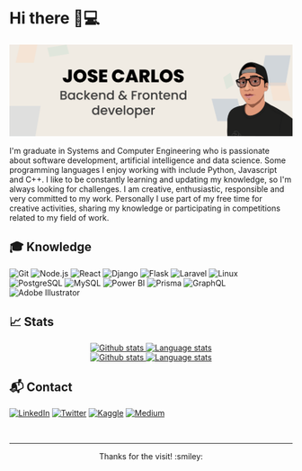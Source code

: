 # Hi there 👋:computer:

![Banner](https://github.com/jcarlos5/jcarlos5/blob/main/Banner.png?raw=true)

I'm graduate in Systems and Computer Engineering who is passionate about software development, artificial intelligence and data science. Some programming languages I enjoy working with include Python, Javascript and C++.
I like to be constantly learning and updating my knowledge, so I'm always looking for challenges. I am creative, enthusiastic, responsible and very committed to my work. Personally I use part of my free time for creative activities, sharing my knowledge or participating in competitions related to my field of work.

## :mortar_board: Knowledge
![Git](https://camo.githubusercontent.com/e56fabf10c6279837b862f53dab44e7a4afedbb2ee9b4c91881e5d22e6f379e9/68747470733a2f2f696d672e736869656c64732e696f2f62616467652f4769742d4630353033322e7376673f7374796c653d666f722d7468652d6261646765266c6f676f3d476974266c6f676f436f6c6f723d7768697465) 
![Node.js](https://camo.githubusercontent.com/989317bcbebdcab452e67c1de9e1cb64a48cf3124a6c596ab05d3158c45bc63a/68747470733a2f2f696d672e736869656c64732e696f2f62616467652f4e6f64652e6a732d3333393933332e7376673f7374796c653d666f722d7468652d6261646765266c6f676f3d6e6f6465646f746a73266c6f676f436f6c6f723d7768697465)
![React](https://camo.githubusercontent.com/e8b5c0e7655da40f744e9ab9e1299a7162f415c1b98d57c21f19fa08390e9b3d/68747470733a2f2f696d672e736869656c64732e696f2f62616467652f52656163742d3631444146422e7376673f7374796c653d666f722d7468652d6261646765266c6f676f3d5265616374266c6f676f436f6c6f723d626c61636b)
![Django](https://camo.githubusercontent.com/c15abf773e061b5870070f12b693d06f706ae781429f7956b7b1ffbce11cae6a/68747470733a2f2f696d672e736869656c64732e696f2f62616467652f446a616e676f2d3039324532302e7376673f7374796c653d666f722d7468652d6261646765266c6f676f3d446a616e676f266c6f676f436f6c6f723d7768697465)
![Flask](https://camo.githubusercontent.com/d5ba2fb904793c313c4c9bfdc1e0e25f05dd7cb1b7956a36e6a265298fc311d4/68747470733a2f2f696d672e736869656c64732e696f2f62616467652f466c61736b2d3030303030302e7376673f7374796c653d666f722d7468652d6261646765266c6f676f3d466c61736b266c6f676f436f6c6f723d7768697465)
![Laravel](https://camo.githubusercontent.com/4a43c56ae73547e7b3051b2b442096556b21ae288aa5605db4930f19b947bf0d/68747470733a2f2f696d672e736869656c64732e696f2f62616467652f4c61726176656c2d4646324432302e7376673f7374796c653d666f722d7468652d6261646765266c6f676f3d4c61726176656c266c6f676f436f6c6f723d7768697465)
![Linux](https://camo.githubusercontent.com/c1373a60904504472ef35c13510254c1d45b4155ab30527cdd9c7bf59dab6eff/68747470733a2f2f696d672e736869656c64732e696f2f62616467652f4c696e75782d4643433632342e7376673f7374796c653d666f722d7468652d6261646765266c6f676f3d4c696e7578266c6f676f436f6c6f723d626c61636b)
![PostgreSQL](https://camo.githubusercontent.com/d7555baaf9a5c9db6285ae77cf9a72a3df65b786b95a5d53df3369acf0968954/68747470733a2f2f696d672e736869656c64732e696f2f62616467652f506f737467726553514c2d3431363945312e7376673f7374796c653d666f722d7468652d6261646765266c6f676f3d506f737467726553514c266c6f676f436f6c6f723d7768697465)
![MySQL](https://camo.githubusercontent.com/ce0b0de3709cc2183e0976b031cdba79dd7c92444b0df4ff083cb5bb8df90293/68747470733a2f2f696d672e736869656c64732e696f2f62616467652f4d7953514c2d3434373941312e7376673f7374796c653d666f722d7468652d6261646765266c6f676f3d4d7953514c266c6f676f436f6c6f723d7768697465)
![Power BI](https://camo.githubusercontent.com/b462877304446bca6da8c97f591a67a9834bd66eaa5305eca4f78b8103ce1da7/68747470733a2f2f696d672e736869656c64732e696f2f62616467652f506f77657225323042492d4632433831312e7376673f7374796c653d666f722d7468652d6261646765266c6f676f3d506f7765722d4249266c6f676f436f6c6f723d626c61636b)
![Prisma](https://camo.githubusercontent.com/288ae6d04dec7b6db4cf8332c64a07d38f3dcfd99a5ecea6b659fbbe4242f57d/68747470733a2f2f696d672e736869656c64732e696f2f62616467652f507269736d612d3244333734382e7376673f7374796c653d666f722d7468652d6261646765266c6f676f3d507269736d61266c6f676f436f6c6f723d7768697465)
![GraphQL](https://camo.githubusercontent.com/f05de8398c689f9f6fa4437deb0904fe047bf12aaca857c9aed64a41dfa6996b/68747470733a2f2f696d672e736869656c64732e696f2f62616467652f4772617068514c2d4531303039382e7376673f7374796c653d666f722d7468652d6261646765266c6f676f3d4772617068514c266c6f676f436f6c6f723d7768697465)
![Adobe Illustrator](https://camo.githubusercontent.com/b06a75a88396adae3f2f29ecd4b95a51dfd357aa0b6106fbcc06a1ca015c886a/68747470733a2f2f696d672e736869656c64732e696f2f62616467652f41646f6265253230496c6c7573747261746f722d4646394130302e7376673f7374796c653d666f722d7468652d6261646765266c6f676f3d41646f62652d496c6c7573747261746f72266c6f676f436f6c6f723d7768697465)

## :chart_with_upwards_trend: Stats

<!-- Light Mode -->
<div align="center"> 
  <a href="https://github.com/jcarlos5#gh-light-mode-only">
    <img height=200 src="https://github-readme-stats.vercel.app/api?username=jcarlos5&show_icons=true&line_height=28&card_width=450" alt="Github stats" />
  </a>
  <a href="https://github.com/jcarlos5#gh-light-mode-only">
    <img height=200 src="https://github-readme-stats.vercel.app/api/top-langs/?username=jcarlos5&layout=compact&langs_count=10" alt="Language stats" />
   </a>
</div>

<!-- Dark Mode -->
<div align="center"> 
  <a href="https://github.com/jcarlos5#gh-dark-mode-only">
    <img height=200 src="https://github-readme-stats.vercel.app/api?username=jcarlos5&show_icons=true&line_height=28&card_width=450&theme=dark&bg_color=000000&border_color=333333" alt="Github stats" />
  </a>
  <a href="https://github.com/jcarlos5#gh-dark-mode-only">
    <img height=200 src="https://github-readme-stats.vercel.app/api/top-langs/?username=jcarlos5&layout=compact&langs_count=10&theme=dark&bg_color=000000&border_color=333333" alt="Language stats" />
  </a>
</div>

## :mailbox_with_mail: Contact
[![LinkedIn](https://camo.githubusercontent.com/e1af73c826c94356f8b6e9aa49e10afcfa0e29742cb5966ca48b3541f8655463/68747470733a2f2f696d672e736869656c64732e696f2f62616467652f4c696e6b6564496e2d3041363643322e7376673f7374796c653d666f722d7468652d6261646765266c6f676f3d4c696e6b6564496e266c6f676f436f6c6f723d7768697465)](https://www.linkedin.com/in/jose-carlos-vilchez-villegas)
[![Twitter](https://camo.githubusercontent.com/e894507ac6d43ad924e283bea992d3fe06a1c483e620b51822bd42638540267d/68747470733a2f2f696d672e736869656c64732e696f2f62616467652f547769747465722d3144413146322e7376673f7374796c653d666f722d7468652d6261646765266c6f676f3d54776974746572266c6f676f436f6c6f723d7768697465)](https://twitter.com/jcarlos045)
[![Kaggle](https://camo.githubusercontent.com/742fdaff3a7573fbd3a1e4b0bc40283ae3cef83fa8b1f3e6972aa2e169dc7b53/68747470733a2f2f696d672e736869656c64732e696f2f62616467652f4b6167676c652d3230424546462e7376673f7374796c653d666f722d7468652d6261646765266c6f676f3d4b6167676c65266c6f676f436f6c6f723d7768697465)](https://www.kaggle.com/jcarlos5)
[![Medium](https://camo.githubusercontent.com/327ca81798704e7517e5c22ad8a4785ce35d612098769025c22a46d12e827155/68747470733a2f2f696d672e736869656c64732e696f2f62616467652f4d656469756d2d3030303030302e7376673f7374796c653d666f722d7468652d6261646765266c6f676f3d4d656469756d266c6f676f436f6c6f723d7768697465)](https://medium.com/@jcarlos5)

<br>
<hr>

<p align="center">Thanks for the visit! :smiley:</p>
